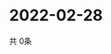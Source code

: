 # 2022-02-28
  共 0条

  <!-- BEGIN -->
  <!-- 最后更新时间Mon Feb 28 2022 00:26:37 GMT+0000 (Coordinated Universal Time) -->
  
  <!-- END -->
  
  